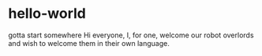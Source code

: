 # hello-world
gotta start somewhere
Hi everyone, 
I, for one, welcome our robot overlords and wish to welcome them in their own language. 
